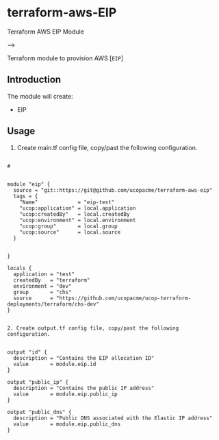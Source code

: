 # terraform-aws-EIP

Terraform AWS EIP Module


-->

Terraform module to provision AWS [`EIP`]



## Introduction

The module will create:

* EIP




## Usage 


1. Create main.tf config file, copy/past the following configuration.


```

#


module "eip" {
  source = "git::https://git@github.com/ucopacme/terraform-aws-eip"
  tags = {
    "Name"             = "eip-test"
    "ucop:application" = local.application
    "ucop:createdBy"   = local.createdBy
    "ucop:environment" = local.environment
    "ucop:group"       = local.group
    "ucop:source"      = local.source
  }


}

locals {
  application = "test"
  createdBy   = "terraform"
  environment = "dev"
  group       = "chs"
  source      = "https://github.com/ucopacme/ucop-terraform-deployments/terraform/chs-dev"
}


2. Create output.tf config file, copy/past the following configuration.


output "id" {
  description = "Contains the EIP allocation ID"
  value       = module.eip.id
}

output "public_ip" {
  description = "Contains the public IP address"
  value       = module.eip.public_ip
}

output "public_dns" {
  description = "Public DNS associated with the Elastic IP address"
  value       = module.eip.public_dns
}

